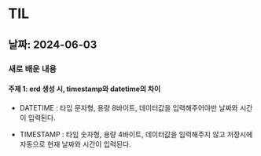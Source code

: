 # TIL

## 날짜: 2024-06-03

### 새로 배운 내용

#### 주제 1: erd 생성 시, timestamp와 datetime의 차이

- DATETIME
  : 타입 문자형, 용량 8바이트, 데이터값을 입력해주어야만 날짜와 시간이 입력된다.

- TIMESTAMP
  : 타입 숫자형, 용량 4바이트, 데이터값을 입력해주지 않고 저장시에 자동으로 현재 날짜와 시간이 입력된다.
